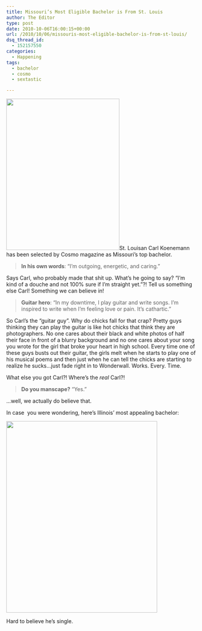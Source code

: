 ```yaml
---
title: Missouri’s Most Eligible Bachelor is From St. Louis
author: The Editor
type: post
date: 2010-10-06T16:00:15+00:00
url: /2010/10/06/missouris-most-eligible-bachelor-is-from-st-louis/
dsq_thread_id:
  - 152157550
categories:
  - Happening
tags:
  - bachelor
  - cosmo
  - sextastic

---
```

[<img class="alignright size-full wp-image-7196" title="carl-koenemann-mdn" src="http://media.punchingkitty.com/wordpress/2010/10/carl-koenemann-mdn.jpeg" alt="" width="300" height="400" />][1]St. Louisan Carl Koenemann has been selected by Cosmo magazine as Missouri&#8217;s top bachelor.

> **In his own words**: &#8220;I&#8217;m outgoing, energetic, and caring.&#8221;

Says Carl, who probably made that shit up. What&#8217;s he going to say? &#8220;I&#8217;m kind of a douche and not 100% sure if I&#8217;m straight yet.&#8221;?! Tell us something else Carl! Something we can believe in!

> **Guitar hero**: &#8220;In my downtime, I play guitar and write songs. I&#8217;m inspired to write when I&#8217;m feeling love or pain. It&#8217;s cathartic.&#8221;

So Carl&#8217;s the &#8220;guitar guy&#8221;. Why do chicks fall for that crap? Pretty guys thinking they can play the guitar is like hot chicks that think they are photographers. No one cares about their black and white photos of half their face in front of a blurry background and no one cares about your song you wrote for the girl that broke your heart in high school. Every time one of these guys busts out their guitar, the girls melt when he starts to play one of his musical poems and then just when he can tell the chicks are starting to realize he sucks&#8230;just fade right in to Wonderwall. Works. Every. Time.

What else you got Carl?! Where&#8217;s the _real_ Carl?!

> **Do you manscape?** &#8220;Yes.&#8221;

&#8230;well, we actually do believe that.

In case  you were wondering, here&#8217;s Illinois&#8217; most appealing bachelor:

[<img class="aligncenter size-full wp-image-7197" title="ugly_fat_man_picture_funfry" src="http://media.punchingkitty.com/wordpress/2010/10/ugly_fat_man_picture_funfry.jpg" alt="" width="400" height="506" />][2]

Hard to believe he&#8217;s single.

 [1]: http://media.punchingkitty.com/wordpress/2010/10/carl-koenemann-mdn.jpeg
 [2]: http://media.punchingkitty.com/wordpress/2010/10/ugly_fat_man_picture_funfry.jpg
